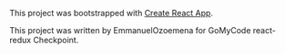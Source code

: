 This project was bootstrapped with [Create React App](https://github.com/facebook/create-react-app).

This project was written by EmmanuelOzoemena for GoMyCode react-redux Checkpoint.

